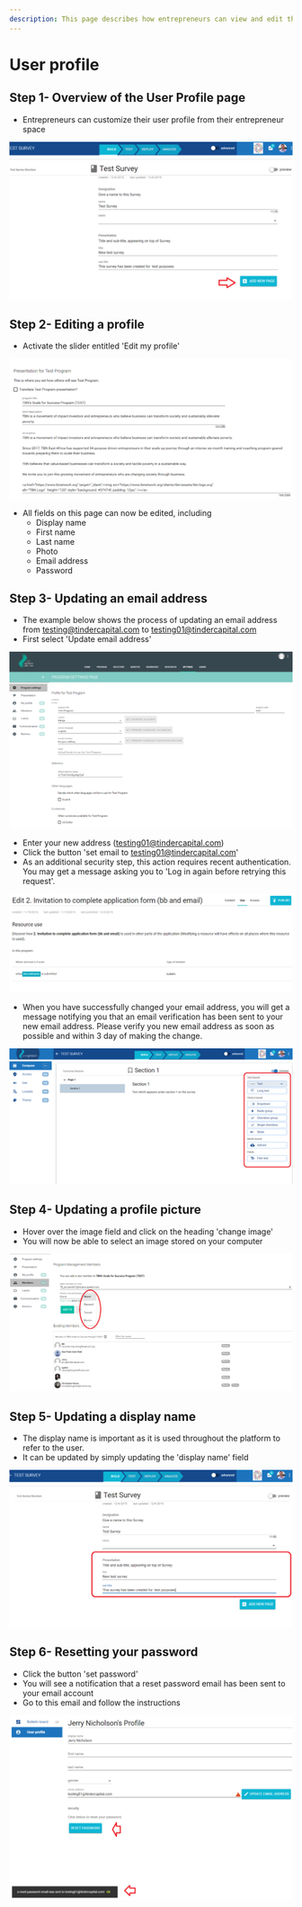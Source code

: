 ```yaml
---
description: This page describes how entrepreneurs can view and edit their user profile.
---
```


# User profile

## Step 1- Overview of the User Profile page <a id="step-1-overview-of-the-my-profile-page"></a>

* Entrepreneurs can customize their user profile from their entrepreneur space

![](../.gitbook/assets/image%20%2879%29.png)

## Step 2- Editing a profile <a id="step-2-editing-a-profile"></a>

* Activate the slider entitled 'Edit my profile'

![](../.gitbook/assets/image%20%2831%29.png)

* All fields on this page can now be edited, including
  * Display name
  * First name
  * Last name
  * Photo
  * Email address
  * Password

## Step 3- Updating an email address <a id="step-3-updating-an-email-address"></a>

* The example below shows the process of updating an email address from testing@tindercapital.com to testing01@tindercapital.com
* First select 'Update email address'

![](../.gitbook/assets/image%20%28171%29.png)

* Enter your new address \(testing01@tindercapital.com\) 
* Click the button 'set email to testing01@tindercapital.com'
* As an additional security step, this action requires recent authentication.  You may get a message asking you to 'Log in again before retrying this request'.

![](../.gitbook/assets/image%20%28212%29.png)

* When you have successfully changed your email address, you will get a message notifying you that an email verification has been sent to your new email address.  Please verify you new email address as soon as possible and within 3 day of making the change.

![](../.gitbook/assets/image%20%2856%29.png)

## Step 4- Updating a profile picture <a id="step-4-updating-a-profile-picture"></a>

* Hover over the image field and click on the heading 'change image'
* You will now be able to select an image stored on your computer

![](../.gitbook/assets/image%20%28187%29.png)

## Step 5- Updating a display name <a id="step-5-updating-a-display-name"></a>

* The display name is important as it is used throughout the platform to refer to the user.
* It can be updated by simply updating the 'display name' field

![](../.gitbook/assets/image%20%28167%29.png)

## Step 6- Resetting your password

* Click the button 'set password'
* You will see a notification that a reset password email has been sent to your email account
* Go to this email and follow the instructions

![](../.gitbook/assets/image%20%2817%29.png)

